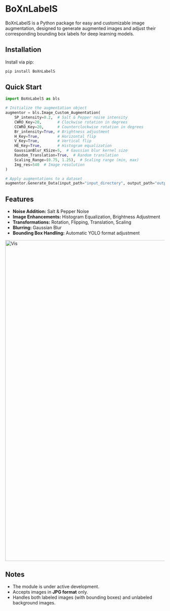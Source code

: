 # BoXnLabelS

BoXnLabelS is a Python package for easy and customizable image augmentation, designed to generate augmented images and adjust their corresponding bounding box labels for deep learning models.

## Installation

Install via pip:

```bash
pip install BoXnLabelS
```

## Quick Start

```python
import BoXnLabelS as bls

# Initialize the augmentation object
augmentor = bls.Image_Custom_Augmentation(
    SP_intensity=0.2,  # Salt & Pepper noise intensity
    CWRO_Key=20,       # Clockwise rotation in degrees
    CCWRO_Key=20,      # Counterclockwise rotation in degrees
    Br_intensity=True, # Brightness adjustment
    H_Key=True,        # Horizontal flip
    V_Key=True,        # Vertical flip
    HE_Key=True,       # Histogram equalization
    GaussianBlur_KSize=5,  # Gaussian blur kernel size
    Random_Translation=True,  # Random translation
    Scaling_Range=(0.75, 1.25),  # Scaling range (min, max)
    Img_res=540  # Image resolution
)

# Apply augmentations to a dataset
augmentor.Generate_Data(input_path="input_directory", output_path="output_directory")
```

## Features

- **Noise Addition:** Salt & Pepper Noise
- **Image Enhancements:** Histogram Equalization, Brightness Adjustment
- **Transformations:** Rotation, Flipping, Translation, Scaling
- **Blurring:** Gaussian Blur
- **Bounding Box Handling:** Automatic YOLO format adjustment


<img width="1010" alt="Vis" src="https://github.com/user-attachments/assets/f21f386b-0782-473c-b5ad-edb6c6555ccc" />


## Notes

- The module is under active development.
- Accepts images in **JPG format** only.
- Handles both labeled images (with bounding boxes) and unlabeled background images.








